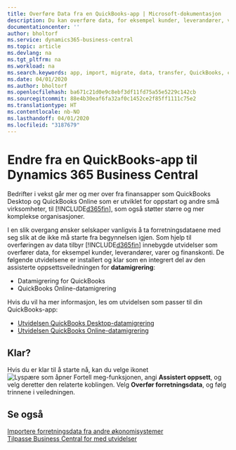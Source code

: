 ```yaml
---
title: Overføre Data fra en QuickBooks-app | Microsoft-dokumentasjon
description: Du kan overføre data, for eksempel kunder, leverandører, varer og finanskonti, fra QuickBooks-apper til Business Central.
documentationcenter: ''
author: bholtorf
ms.service: dynamics365-business-central
ms.topic: article
ms.devlang: na
ms.tgt_pltfrm: na
ms.workload: na
ms.search.keywords: app, import, migrate, data, transfer, QuickBooks, customize
ms.date: 04/01/2020
ms.author: bholtorf
ms.openlocfilehash: ba671c21d0e9c8ebf3df11fd75a55e5229c142cb
ms.sourcegitcommit: 88e4b30eaf6fa32af0c1452ce2f85ff1111c75e2
ms.translationtype: HT
ms.contentlocale: nb-NO
ms.lasthandoff: 04/01/2020
ms.locfileid: "3187679"
---
```

# <a name="changing-from-a-quickbooks-app-to-dynamics-365-business-central"></a>Endre fra en QuickBooks-app til Dynamics 365 Business Central
Bedrifter i vekst går mer og mer over fra finansapper som QuickBooks Desktop og QuickBooks Online som er utviklet for oppstart og andre små virksomheter, til [!INCLUDE[d365fin](includes/d365fin_md.md)], som også støtter større og mer komplekse organisasjoner. 

I en slik overgang ønsker selskaper vanligvis å ta forretningsdataene med seg slik at de ikke må starte fra begynnelsen igjen. Som hjelp til overføringen av data tilbyr [!INCLUDE[d365fin](includes/d365fin_md.md)] innebygde utvidelser som overfører data, for eksempel kunder, leverandører, varer og finanskonti. De følgende utvidelsene er installert og klar som en integrert del av den assisterte oppsettsveiledningen for **datamigrering**:

* Datamigrering for QuickBooks 
* QuickBooks Online-datamigrering

Hvis du vil ha mer informasjon, les om utvidelsen som passer til din QuickBooks-app:   

* [Utvidelsen QuickBooks Desktop-datamigrering](ui-extensions-quickbooks-data-migration.md)
* [Utvidelsen QuickBooks Online-datamigrering](ui-extensions-quickbooks-online-data-migration.md)

## <a name="ready-now"></a>Klar?
Hvis du er klar til å starte nå, kan du velge ikonet ![Lyspære som åpner Fortell meg-funksjonen](media/ui-search/search_small.png "Fortell hva du vil gjøre"), angi **Assistert oppsett**, og velg deretter den relaterte koblingen. Velg **Overfør forretningsdata**, og følg trinnene i veiledningen.

## <a name="see-also"></a>Se også
[Importere forretningsdata fra andre økonomisystemer](across-import-data-configuration-packages.md)  
[Tilpasse Business Central for med utvidelser](ui-extensions.md)   
